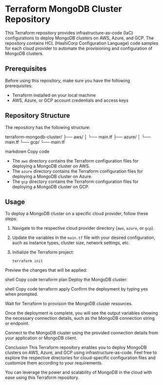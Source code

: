 # Terraform MongoDB Cluster Repository

This Terraform repository provides infrastructure-as-code (IaC) configurations to deploy MongoDB clusters on AWS, Azure, and GCP. The repository contains HCL (HashiCorp Configuration Language) code samples for each cloud provider to automate the provisioning and configuration of MongoDB clusters.

## Prerequisites

Before using this repository, make sure you have the following prerequisites:

- Terraform installed on your local machine
- AWS, Azure, or GCP account credentials and access keys

## Repository Structure

The repository has the following structure:

terraform-mongodb-cluster/
├── aws/
│ └── main.tf
├── azure/
│ └── main.tf
└── gcp/
└── main.tf

markdown
Copy code

- The `aws` directory contains the Terraform configuration files for deploying a MongoDB cluster on AWS.
- The `azure` directory contains the Terraform configuration files for deploying a MongoDB cluster on Azure.
- The `gcp` directory contains the Terraform configuration files for deploying a MongoDB cluster on GCP.

## Usage

To deploy a MongoDB cluster on a specific cloud provider, follow these steps:

1. Navigate to the respective cloud provider directory (`aws`, `azure`, or `gcp`).
2. Update the variables in the `main.tf` file with your desired configuration, such as instance types, cluster size, network settings, etc.
3. Initialize the Terraform project:

   ```shell
   terraform init
Preview the changes that will be applied:

shell
Copy code
terraform plan
Deploy the MongoDB cluster:

shell
Copy code
terraform apply
Confirm the deployment by typing yes when prompted.

Wait for Terraform to provision the MongoDB cluster resources.

Once the deployment is complete, you will see the output variables showing the necessary connection details, such as the MongoDB connection string or endpoint.

Connect to the MongoDB cluster using the provided connection details from your application or MongoDB client.

Conclusion
This Terraform repository enables you to deploy MongoDB clusters on AWS, Azure, and GCP using infrastructure-as-code. Feel free to explore the respective directories for cloud-specific configuration files and customize them according to your requirements.

You can leverage the power and scalability of MongoDB in the cloud with ease using this Terraform repository.
